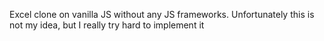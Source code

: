Excel clone on vanilla JS without any JS frameworks.
Unfortunately this is not my idea, but I really try hard to implement it
